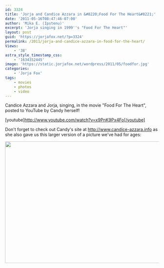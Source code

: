 ```yaml
---
id: 3324
title: 'Jorja and Candice Azzara in &#8220;Food For The Heart&#8221;'
date: '2011-05-16T08:47:46-07:00'
author: 'Mika E. (Ipstenu)'
excerpt: 'Jorja singing in 1999''s "Food For The Heart"'
layout: post
guid: 'https://jorjafox.net/?p=3324'
permalink: /2011/jorja-and-candice-azzara-in-food-for-the-heart/
Views:
    - '38'
astra_style_timestamp_css:
    - '1634352445'
image: 'https://static.jorjafox.net/wordpress/2011/05/foodfor.jpg'
categories:
    - 'Jorja Fox'
tags:
    - movies
    - photos
    - video
---
```


Candice Azzara and Jorja, singing, in the movie "Food For The Heart", posted to YouTube by Candy herself!

[youtube]http://www.youtube.com/watch?v=x9PnK9Px4Fo[/youtube]

Don't forget to check out Candy's site at <a href="http://www.candice-azzara.info">http://www.candice-azzara.info</a> as she also gave us this larger version of a picture we've had for ages:

<a href="https://jorjafox.net/gallery/movies/food/pub/food_for_the_heart_candice_azzara_02.jpg"><img class="aligncenter" title="Food For The Heart" src="https://jorjafox.net/gallery/cache/movies/food/pub/food_for_the_heart_candice_azzara_02_595.jpg" alt="" width="575" height="398" /></a>
